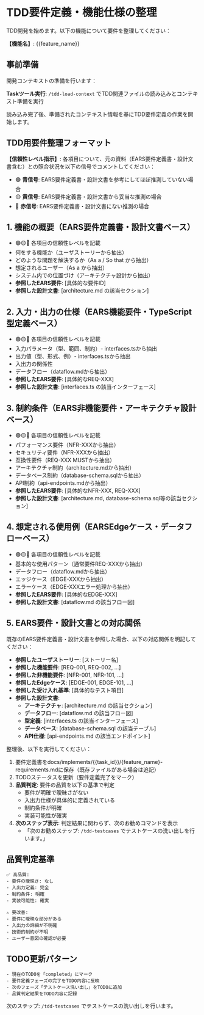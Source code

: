 # TDD要件定義・機能仕様の整理

TDD開発を始めます。以下の機能について要件を整理してください：

**【機能名】**: {{feature_name}}

## 事前準備

開発コンテキストの準備を行います：

**Taskツール実行**: `/tdd-load-context` でTDD関連ファイルの読み込みとコンテキスト準備を実行

読み込み完了後、準備されたコンテキスト情報を基にTDD要件定義の作業を開始します。

## TDD用要件整理フォーマット

**【信頼性レベル指示】**:
各項目について、元の資料（EARS要件定義書・設計文書含む）との照合状況を以下の信号でコメントしてください：

- 🟢 **青信号**: EARS要件定義書・設計文書を参考にしてほぼ推測していない場合
- 🟡 **黄信号**: EARS要件定義書・設計文書から妥当な推測の場合
- 🔴 **赤信号**: EARS要件定義書・設計文書にない推測の場合

## 1. 機能の概要（EARS要件定義書・設計文書ベース）

- 🟢🟡🔴 各項目の信頼性レベルを記載
- 何をする機能か（ユーザストーリーから抽出）
- どのような問題を解決するか（As a / So that から抽出）
- 想定されるユーザー（As a から抽出）
- システム内での位置づけ（アーキテクチャ設計から抽出）
- **参照したEARS要件**: [具体的な要件ID]
- **参照した設計文書**: [architecture.md の該当セクション]

## 2. 入力・出力の仕様（EARS機能要件・TypeScript型定義ベース）

- 🟢🟡🔴 各項目の信頼性レベルを記載
- 入力パラメータ（型、範囲、制約）- interfaces.tsから抽出
- 出力値（型、形式、例）- interfaces.tsから抽出
- 入出力の関係性
- データフロー（dataflow.mdから抽出）
- **参照したEARS要件**: [具体的なREQ-XXX]
- **参照した設計文書**: [interfaces.ts の該当インターフェース]

## 3. 制約条件（EARS非機能要件・アーキテクチャ設計ベース）

- 🟢🟡🔴 各項目の信頼性レベルを記載
- パフォーマンス要件（NFR-XXXから抽出）
- セキュリティ要件（NFR-XXXから抽出）
- 互換性要件（REQ-XXX MUSTから抽出）
- アーキテクチャ制約（architecture.mdから抽出）
- データベース制約（database-schema.sqlから抽出）
- API制約（api-endpoints.mdから抽出）
- **参照したEARS要件**: [具体的なNFR-XXX, REQ-XXX]
- **参照した設計文書**: [architecture.md, database-schema.sql等の該当セクション]

## 4. 想定される使用例（EARSEdgeケース・データフローベース）

- 🟢🟡🔴 各項目の信頼性レベルを記載
- 基本的な使用パターン（通常要件REQ-XXXから抽出）
- データフロー（dataflow.mdから抽出）
- エッジケース（EDGE-XXXから抽出）
- エラーケース（EDGE-XXXエラー処理から抽出）
- **参照したEARS要件**: [具体的なEDGE-XXX]
- **参照した設計文書**: [dataflow.md の該当フロー図]

## 5. EARS要件・設計文書との対応関係

既存のEARS要件定義書・設計文書を参照した場合、以下の対応関係を明記してください：

- **参照したユーザストーリー**: [ストーリー名]
- **参照した機能要件**: [REQ-001, REQ-002, ...]
- **参照した非機能要件**: [NFR-001, NFR-101, ...]
- **参照したEdgeケース**: [EDGE-001, EDGE-101, ...]
- **参照した受け入れ基準**: [具体的なテスト項目]
- **参照した設計文書**:
  - **アーキテクチャ**: [architecture.md の該当セクション]
  - **データフロー**: [dataflow.md の該当フロー図]
  - **型定義**: [interfaces.ts の該当インターフェース]
  - **データベース**: [database-schema.sql の該当テーブル]
  - **API仕様**: [api-endpoints.md の該当エンドポイント]

整理後、以下を実行してください：

1. 要件定義書をdocs/implements/{{task_id}}/{feature_name}-requirements.mdに保存（既存ファイルがある場合は追記）
2. TODOステータスを更新（要件定義完了をマーク）
3. **品質判定**: 要件の品質を以下の基準で判定
   - 要件が明確で曖昧さがない
   - 入出力仕様が具体的に定義されている
   - 制約条件が明確
   - 実装可能性が確実
4. **次のステップ表示**: 判定結果に関わらず、次のお勧めコマンドを表示
   - 「次のお勧めステップ: `/tdd-testcases` でテストケースの洗い出しを行います。」

## 品質判定基準

```
✅ 高品質:
- 要件の曖昧さ: なし
- 入出力定義: 完全
- 制約条件: 明確
- 実装可能性: 確実

⚠️ 要改善:
- 要件に曖昧な部分がある
- 入出力の詳細が不明確
- 技術的制約が不明
- ユーザー意図の確認が必要
```

## TODO更新パターン

```
- 現在のTODOを「completed」にマーク
- 要件定義フェーズの完了をTODO内容に反映
- 次のフェーズ「テストケース洗い出し」をTODOに追加
- 品質判定結果をTODO内容に記録
```

次のステップ: `/tdd-testcases` でテストケースの洗い出しを行います。
